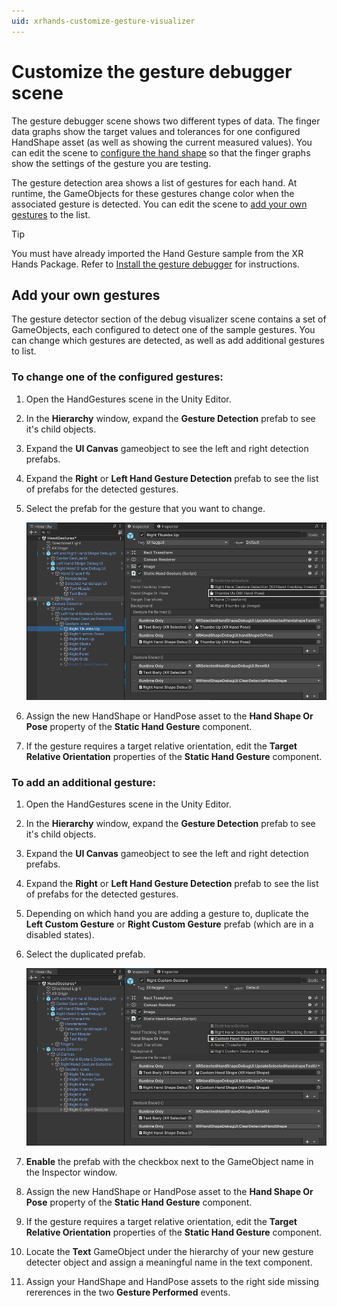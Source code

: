 ```yaml
---
uid: xrhands-customize-gesture-visualizer
---
```


# Customize the gesture debugger scene

The gesture debugger scene shows two different types of data. The finger data graphs show the target values and tolerances for one configured HandShape asset (as well as showing the current measured values). You can edit the scene to [configure the hand shape](#set-hand-shape) so that the finger graphs show the settings of the gesture you are testing.

The gesture detection area shows a list of gestures for each hand. At runtime, the GameObjects for these gestures change color when the associated gesture is detected. You can edit the scene to [add your own gestures](#gestures) to the list. 

> [!TIP]
> You must have already imported the Hand Gesture sample from the XR Hands Package. Refer to [Install the gesture debugger](xref:xrhands-install-gesture-visualizer) for instructions.

<a id="gestures"></a>
## Add your own gestures

The gesture detector section of the debug visualizer scene contains a set of GameObjects, each configured to detect one of the sample gestures. You can change which gestures are detected, as well as add additional gestures to list.

### To change one of the configured gestures:

1. Open the HandGestures scene in the Unity Editor.
2. In the **Hierarchy** window, expand the **Gesture Detection** prefab to see it's child objects.
3. Expand the **UI Canvas** gameobject to see the left and right detection prefabs.
4. Expand the **Right** or **Left Hand Gesture Detection** prefab to see the list of prefabs for the detected gestures.
5. Select the prefab for the gesture that you want to change.

   ![Thumbs Up gesture prefab](../images/gestures/change-gesture-list.png)

6. Assign the new HandShape or HandPose asset to the **Hand Shape Or Pose** property of the **Static Hand Gesture** component.
7. If the gesture requires a target relative orientation, edit the **Target Relative Orientation** properties of the **Static Hand Gesture** component.
                                                                                                    
### To add an additional gesture:

1. Open the HandGestures scene in the Unity Editor.
2. In the **Hierarchy** window, expand the **Gesture Detection** prefab to see it's child objects.
3. Expand the **UI Canvas** gameobject to see the left and right detection prefabs.
4. Expand the **Right** or **Left Hand Gesture Detection** prefab to see the list of prefabs for the detected gestures.
5. Depending on which hand you are adding a gesture to, duplicate the **Left Custom Gesture** or **Right Custom Gesture** prefab (which are in a disabled states).
6. Select the duplicated prefab.

   ![Hand Gesture Detection GameObjects](../images/gestures/custom-gesture-list.png)
   
7. **Enable** the prefab with the checkbox next to the GameObject name in the Inspector window.
8. Assign the new HandShape or HandPose asset to the **Hand Shape Or Pose** property of the **Static Hand Gesture** component.
9. If the gesture requires a target relative orientation, edit the **Target Relative Orientation** properties of the **Static Hand Gesture** component.
10. Locate the **Text** GameObject under the hierarchy of your new gesture detecter object and assign a meaningful name in the text component.
11. Assign your HandShape and HandPose assets to the right side missing rererences in the two **Gesture Performed** events.
                                                                                                                                                                                                                                                                                                                                                                                                                                                                                                                           